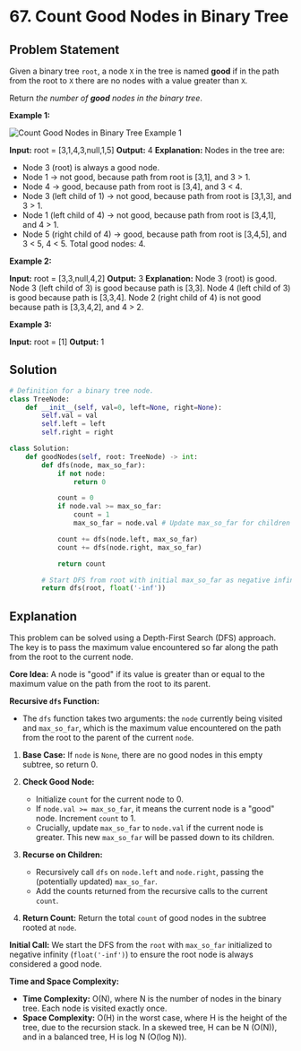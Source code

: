
# 67. Count Good Nodes in Binary Tree

## Problem Statement

Given a binary tree `root`, a node `X` in the tree is named **good** if in the path from the root to `X` there are no nodes with a value greater than `X`.

Return *the number of **good** nodes in the binary tree*.

**Example 1:**

![Count Good Nodes in Binary Tree Example 1](https://assets.leetcode.com/uploads/2020/07/14/good_nodes_example_1.png)

**Input:** root = [3,1,4,3,null,1,5]
**Output:** 4
**Explanation:** Nodes in the tree are:
- Node 3 (root) is always a good node.
- Node 1 -> not good, because path from root is [3,1], and 3 > 1.
- Node 4 -> good, because path from root is [3,4], and 3 < 4.
- Node 3 (left child of 1) -> not good, because path from root is [3,1,3], and 3 > 1.
- Node 1 (left child of 4) -> not good, because path from root is [3,4,1], and 4 > 1.
- Node 5 (right child of 4) -> good, because path from root is [3,4,5], and 3 < 5, 4 < 5.
Total good nodes: 4.

**Example 2:**

**Input:** root = [3,3,null,4,2]
**Output:** 3
**Explanation:** Node 3 (root) is good.
Node 3 (left child of 3) is good because path is [3,3].
Node 4 (left child of 3) is good because path is [3,3,4].
Node 2 (right child of 4) is not good because path is [3,3,4,2], and 4 > 2.

**Example 3:**

**Input:** root = [1]
**Output:** 1

## Solution

```python
# Definition for a binary tree node.
class TreeNode:
    def __init__(self, val=0, left=None, right=None):
        self.val = val
        self.left = left
        self.right = right

class Solution:
    def goodNodes(self, root: TreeNode) -> int:
        def dfs(node, max_so_far):
            if not node:
                return 0

            count = 0
            if node.val >= max_so_far:
                count = 1
                max_so_far = node.val # Update max_so_far for children

            count += dfs(node.left, max_so_far)
            count += dfs(node.right, max_so_far)

            return count

        # Start DFS from root with initial max_so_far as negative infinity
        return dfs(root, float('-inf'))
```

## Explanation

This problem can be solved using a Depth-First Search (DFS) approach. The key is to pass the maximum value encountered so far along the path from the root to the current node.

**Core Idea:** A node is "good" if its value is greater than or equal to the maximum value on the path from the root to its parent.

**Recursive `dfs` Function:**

-   The `dfs` function takes two arguments: the `node` currently being visited and `max_so_far`, which is the maximum value encountered on the path from the root to the parent of the current `node`.

1.  **Base Case:** If `node` is `None`, there are no good nodes in this empty subtree, so return 0.

2.  **Check Good Node:**
    -   Initialize `count` for the current node to 0.
    -   If `node.val >= max_so_far`, it means the current node is a "good" node. Increment `count` to 1.
    -   Crucially, update `max_so_far` to `node.val` if the current node is greater. This new `max_so_far` will be passed down to its children.

3.  **Recurse on Children:**
    -   Recursively call `dfs` on `node.left` and `node.right`, passing the (potentially updated) `max_so_far`.
    -   Add the counts returned from the recursive calls to the current `count`.

4.  **Return Count:** Return the total `count` of good nodes in the subtree rooted at `node`.

**Initial Call:** We start the DFS from the `root` with `max_so_far` initialized to negative infinity (`float('-inf')`) to ensure the root node is always considered a good node.

**Time and Space Complexity:**

-   **Time Complexity:** O(N), where N is the number of nodes in the binary tree. Each node is visited exactly once.
-   **Space Complexity:** O(H) in the worst case, where H is the height of the tree, due to the recursion stack. In a skewed tree, H can be N (O(N)), and in a balanced tree, H is log N (O(log N)).
